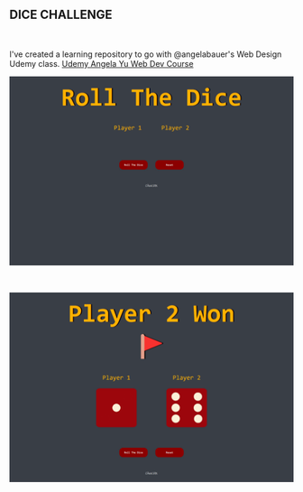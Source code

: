 ## DICE CHALLENGE

<br>

I've created a learning repository to go with @angelabauer's Web Design Udemy class. [Udemy Angela Yu Web Dev Course](https://www.udemy.com/course/the-complete-web-development-bootcamp/)

![Dice_1](https://github.com/cankskrk/DICE-CHALLENGE/blob/a818bdf3ce5e4b4a60e39a84ce88c211ea721860/images/diceChallenge1.png)

<br>

![Dice_2](\images\diceChallenge2.png)
